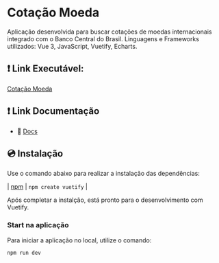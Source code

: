 # Cotação Moeda

Aplicação desenvolvida para buscar cotações de moedas internacionais integrado com o Banco Central do Brasil.
Linguagens e Frameworks utilizados: Vue 3, JavaScript, Vuetify, Echarts.

## ❗️ Link Executável:
[Cotação Moeda]([https://cotacao-moeda-steel.vercel.app/](https://cotacao-banco-central.vercel.app/))

## ❗️ Link Documentação

- 📄 [Docs](https://vuetifyjs.com/)

## 💿 Instalação

Use o comando abaixo para realizar a instalação das dependências:

| [npm](https://vuetifyjs.com/en/getting-started/installation/)     | `npm create vuetify`  |

Após completar a instalção, está pronto para o desenvolvimento com Vuetify.


### Start na aplicação

Para iniciar a aplicação no local, utilize o comando:

```bash
npm run dev
```
